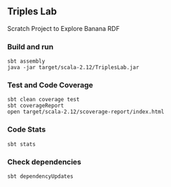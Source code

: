 Triples Lab
-----

Scratch Project to Explore Banana RDF

### Build and run

```console
sbt assembly
java -jar target/scala-2.12/TriplesLab.jar
```

### Test and Code Coverage

```console
sbt clean coverage test
sbt coverageReport
open target/scala-2.12/scoverage-report/index.html
```

### Code Stats

```console
sbt stats
```
### Check dependencies

```console
sbt dependencyUpdates
```
